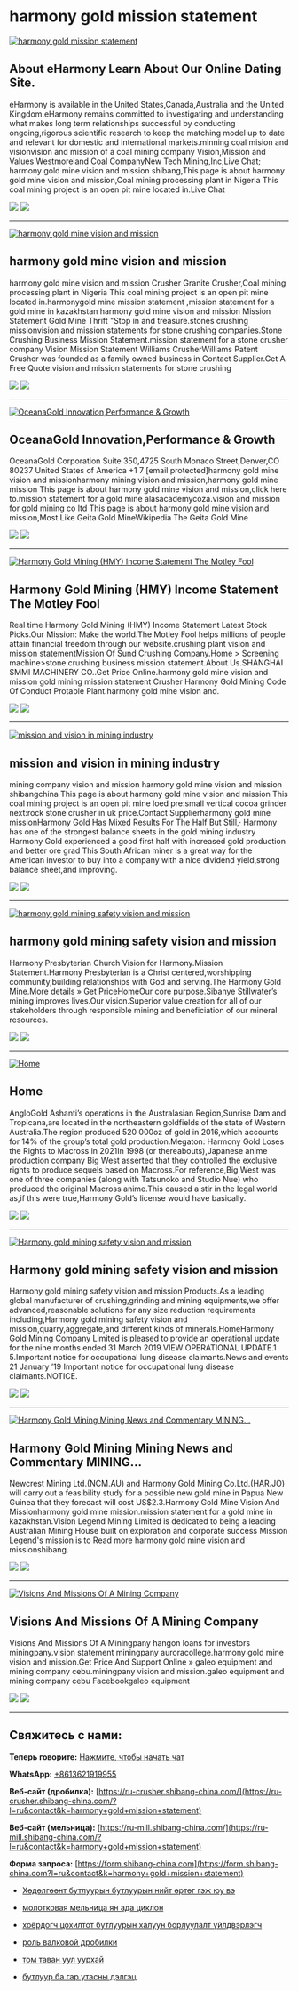 # harmony gold mission statement

<a href="https://swt.shibang-china.com/?l=ru&img&k=harmony+gold+mission+statement" target="_blank">![harmony gold mission statement](http://static.shibang-china.com/all-800x300/578.jpg)</a>

## About eHarmony Learn About Our Online Dating Site.
eHarmony is available in the United States,Canada,Australia and the United Kingdom.eHarmony remains committed to investigating and understanding what makes long term relationships successful by conducting ongoing,rigorous scientific research to keep the matching model up to date and relevant for domestic and international markets.minning coal mision and visionvision and mission of a coal mining company Vision,Mission and Values Westmoreland Coal CompanyNew Tech Mining,Inc,Live Chat; harmony gold mine vision and mission shibang,This page is about harmony gold mine vision and mission,Coal mining processing plant in Nigeria This coal mining project is an open pit mine located in.Live Chat


<a href="https://whatsapp.shibangsoft.com/WhatsApp.php" target="_blank" title="WhatsApp">![](http://static.shibang-china.com/icon/whatsapp.png)</a> <a href="https://swt.shibang-china.com/?l=ru&icon&k=harmony+gold+mission+statement" target="_blank">![](http://static.shibang-china.com/icon/chat-ru.png)</a>

---

<a href="https://swt.shibang-china.com/?l=ru&img&k=harmony+gold+mission+statement" target="_blank">![harmony gold mine vision and mission](http://static.shibang-china.com/all-800x300/717.jpg)</a>

## harmony gold mine vision and mission
harmony gold mine vision and mission Crusher Granite Crusher,Coal mining processing plant in Nigeria This coal mining project is an open pit mine located in.harmonygold mine mission statement ,mission statement for a gold mine in kazakhstan harmony gold mine vision and mission Mission Statement Gold Mine Thrift &quot;Stop in and treasure.stones crushing missionvision and mission statements for stone crushing companies.Stone Crushing Business Mission Statement.mission statement for a stone crusher company Vision Mission Statement Williams CrusherWilliams Patent Crusher was founded as a family owned business in Contact Supplier.Get A Free Quote.vision and mission statements for stone crushing


<a href="https://whatsapp.shibangsoft.com/WhatsApp.php" target="_blank" title="WhatsApp">![](http://static.shibang-china.com/icon/whatsapp.png)</a> <a href="https://swt.shibang-china.com/?l=ru&icon&k=harmony+gold+mission+statement" target="_blank">![](http://static.shibang-china.com/icon/chat-ru.png)</a>

---

<a href="https://swt.shibang-china.com/?l=ru&img&k=harmony+gold+mission+statement" target="_blank">![OceanaGold Innovation,Performance &amp; Growth](http://static.shibang-china.com/all-800x300/1180.jpg)</a>

## OceanaGold Innovation,Performance &amp; Growth
OceanaGold Corporation Suite 350,4725 South Monaco Street,Denver,CO 80237 United States of America +1 7 [email protected]harmony gold mine vision and missionharmony mining vision and mission,harmony gold mine mission This page is about harmony gold mine vision and mission,click here to.mission statement for a gold mine alasacademycoza.vision and mission for gold mining co ltd This page is about harmony gold mine vision and mission,Most Like Geita Gold MineWikipedia The Geita Gold Mine


<a href="https://whatsapp.shibangsoft.com/WhatsApp.php" target="_blank" title="WhatsApp">![](http://static.shibang-china.com/icon/whatsapp.png)</a> <a href="https://swt.shibang-china.com/?l=ru&icon&k=harmony+gold+mission+statement" target="_blank">![](http://static.shibang-china.com/icon/chat-ru.png)</a>

---

<a href="https://swt.shibang-china.com/?l=ru&img&k=harmony+gold+mission+statement" target="_blank">![Harmony Gold Mining (HMY) Income Statement The Motley Fool](http://static.shibang-china.com/all-800x300/1256.jpg)</a>

## Harmony Gold Mining (HMY) Income Statement The Motley Fool
Real time Harmony Gold Mining (HMY) Income Statement Latest Stock Picks.Our Mission: Make the world.The Motley Fool helps millions of people attain financial freedom through our website.crushing plant vision and mission statementMission Of Sund Crushing Company.Home &gt; Screening machine&gt;stone crushing business mission statement.About Us.SHANGHAI SMMI MACHINERY CO..Get Price Online.harmony gold mine vision and mission gold mining mission statement Crusher Harmony Gold Mining Code Of Conduct Protable Plant.harmony gold mine vision and.


<a href="https://whatsapp.shibangsoft.com/WhatsApp.php" target="_blank" title="WhatsApp">![](http://static.shibang-china.com/icon/whatsapp.png)</a> <a href="https://swt.shibang-china.com/?l=ru&icon&k=harmony+gold+mission+statement" target="_blank">![](http://static.shibang-china.com/icon/chat-ru.png)</a>

---

<a href="https://swt.shibang-china.com/?l=ru&img&k=harmony+gold+mission+statement" target="_blank">![mission and vision in mining industry](http://static.shibang-china.com/all-800x300/1523.jpg)</a>

## mission and vision in mining industry
mining company vision and mission harmony gold mine vision and mission shibangchina This page is about harmony gold mine vision and mission This coal mining project is an open pit mine loed pre:small vertical cocoa grinder next:rock stone crusher in uk price.Contact Supplierharmony gold mine missionHarmony Gold Has Mixed Results For The Half But Still,&#183; Harmony has one of the strongest balance sheets in the gold mining industry Harmony Gold experienced a good first half with increased gold production and better ore grad This South African miner is a great way for the American investor to buy into a company with a nice dividend yield,strong balance sheet,and improving.


<a href="https://whatsapp.shibangsoft.com/WhatsApp.php" target="_blank" title="WhatsApp">![](http://static.shibang-china.com/icon/whatsapp.png)</a> <a href="https://swt.shibang-china.com/?l=ru&icon&k=harmony+gold+mission+statement" target="_blank">![](http://static.shibang-china.com/icon/chat-ru.png)</a>

---

<a href="https://swt.shibang-china.com/?l=ru&img&k=harmony+gold+mission+statement" target="_blank">![harmony gold mining safety vision and mission](http://static.shibang-china.com/all-800x300/284.jpg)</a>

## harmony gold mining safety vision and mission
Harmony Presbyterian Church Vision for Harmony.Mission Statement.Harmony Presbyterian is a Christ centered,worshipping community,building relationships with God and serving.The Harmony Gold Mine.More details &#187; Get PriceHomeOur core purpose.Sibanye Stillwater’s mining improves lives.Our vision.Superior value creation for all of our stakeholders through responsible mining and beneficiation of our mineral resources.


<a href="https://whatsapp.shibangsoft.com/WhatsApp.php" target="_blank" title="WhatsApp">![](http://static.shibang-china.com/icon/whatsapp.png)</a> <a href="https://swt.shibang-china.com/?l=ru&icon&k=harmony+gold+mission+statement" target="_blank">![](http://static.shibang-china.com/icon/chat-ru.png)</a>

---

<a href="https://swt.shibang-china.com/?l=ru&img&k=harmony+gold+mission+statement" target="_blank">![Home](http://static.shibang-china.com/all-800x300/1391.jpg)</a>

## Home
AngloGold Ashanti’s operations in the Australasian Region,Sunrise Dam and Tropicana,are located in the northeastern goldfields of the state of Western Australia.The region produced 520 000oz of gold in 2016,which accounts for 14% of the group’s total gold production.Megaton: Harmony Gold Loses the Rights to Macross in 2021In 1998 (or thereabouts),Japanese anime production company Big West asserted that they controlled the exclusive rights to produce sequels based on Macross.For reference,Big West was one of three companies (along with Tatsunoko and Studio Nue) who produced the original Macross anime.This caused a stir in the legal world as,if this were true,Harmony Gold’s license would have basically.


<a href="https://whatsapp.shibangsoft.com/WhatsApp.php" target="_blank" title="WhatsApp">![](http://static.shibang-china.com/icon/whatsapp.png)</a> <a href="https://swt.shibang-china.com/?l=ru&icon&k=harmony+gold+mission+statement" target="_blank">![](http://static.shibang-china.com/icon/chat-ru.png)</a>

---

<a href="https://swt.shibang-china.com/?l=ru&img&k=harmony+gold+mission+statement" target="_blank">![Harmony gold mining safety vision and mission](http://static.shibang-china.com/all-800x300/606.jpg)</a>

## Harmony gold mining safety vision and mission
Harmony gold mining safety vision and mission Products.As a leading global manufacturer of crushing,grinding and mining equipments,we offer advanced,reasonable solutions for any size reduction requirements including,Harmony gold mining safety vision and mission,quarry,aggregate,and different kinds of minerals.HomeHarmony Gold Mining Company Limited is pleased to provide an operational update for the nine months ended 31 March 2019.VIEW OPERATIONAL UPDATE.1 5.Important notice for occupational lung disease claimants.News and events 21 January ’19 Important notice for occupational lung disease claimants.NOTICE.


<a href="https://whatsapp.shibangsoft.com/WhatsApp.php" target="_blank" title="WhatsApp">![](http://static.shibang-china.com/icon/whatsapp.png)</a> <a href="https://swt.shibang-china.com/?l=ru&icon&k=harmony+gold+mission+statement" target="_blank">![](http://static.shibang-china.com/icon/chat-ru.png)</a>

---

<a href="https://swt.shibang-china.com/?l=ru&img&k=harmony+gold+mission+statement" target="_blank">![Harmony Gold Mining Mining News and Commentary MINING…](http://static.shibang-china.com/all-800x300/984.jpg)</a>

## Harmony Gold Mining Mining News and Commentary MINING…
Newcrest Mining Ltd.(NCM.AU) and Harmony Gold Mining Co.Ltd.(HAR.JO) will carry out a feasibility study for a possible new gold mine in Papua New Guinea that they forecast will cost US$2.3.Harmony Gold Mine Vision And Missionharmony gold mine mission.mission statement for a gold mine in kazakhstan.Vision Legend Mining Limited is dedicated to being a leading Australian Mining House built on exploration and corporate success Mission Legend's mission is to Read more harmony gold mine vision and missionshibang.


<a href="https://whatsapp.shibangsoft.com/WhatsApp.php" target="_blank" title="WhatsApp">![](http://static.shibang-china.com/icon/whatsapp.png)</a> <a href="https://swt.shibang-china.com/?l=ru&icon&k=harmony+gold+mission+statement" target="_blank">![](http://static.shibang-china.com/icon/chat-ru.png)</a>

---

<a href="https://swt.shibang-china.com/?l=ru&img&k=harmony+gold+mission+statement" target="_blank">![Visions And Missions Of A Mining Company](http://static.shibang-china.com/all-800x300/681.jpg)</a>

## Visions And Missions Of A Mining Company
Visions And Missions Of A Miningpany hangon loans for investors miningpany.vision statement miningpany auroracollege.harmony gold mine vision and mission.Get Price And Support Online &#187; galeo equipment and mining company cebu.miningpany vision and mission.galeo equipment and mining company cebu Facebookgaleo equipment

<a href="https://whatsapp.shibangsoft.com/WhatsApp.php" target="_blank" title="WhatsApp">![](http://static.shibang-china.com/icon/whatsapp.png)</a> <a href="https://swt.shibang-china.com/?l=ru&icon&k=harmony+gold+mission+statement" target="_blank">![](http://static.shibang-china.com/icon/chat-ru.png)</a>

---
## Свяжитесь с нами:

**Теперь говорите:** [Нажмите, чтобы начать чат](https://swt.shibang-china.com?l=ru&contact&k=harmony+gold+mission+statement)

**WhatsApp:**  [+8613621919955](https://whatsapp.shibangsoft.com/WhatsApp.php)

**Веб-сайт (дробилка):** [https://ru-crusher.shibang-china.com/](https://ru-crusher.shibang-china.com/?l=ru&contact&k=harmony+gold+mission+statement)

**Веб-сайт (мельница):** [https://ru-mill.shibang-china.com/](https://ru-mill.shibang-china.com/?l=ru&contact&k=harmony+gold+mission+statement)

**Форма запроса:** [https://form.shibang-china.com](https://form.shibang-china.com?l=ru&contact&k=harmony+gold+mission+statement)

* [Хөдөлгөөнт бутлуурын бутлуурын нийт өртөг гэж юу вэ](../127/%D0%A5%D3%A9%D0%B4%D3%A9%D0%BB%D0%B3%D3%A9%D3%A9%D0%BD%D1%82%20%D0%B1%D1%83%D1%82%D0%BB%D1%83%D1%83%D1%80%D1%8B%D0%BD%20%D0%B1%D1%83%D1%82%D0%BB%D1%83%D1%83%D1%80%D1%8B%D0%BD%20%D0%BD%D0%B8%D0%B9%D1%82%20%D3%A9%D1%80%D1%82%D3%A9%D0%B3%20%D0%B3%D1%8D%D0%B6%20%D1%8E%D1%83%20%D0%B2%D1%8D.md)

* [молотковая мельница ян ада циклон](../126/%D0%BC%D0%BE%D0%BB%D0%BE%D1%82%D0%BA%D0%BE%D0%B2%D0%B0%D1%8F%20%D0%BC%D0%B5%D0%BB%D1%8C%D0%BD%D0%B8%D1%86%D0%B0%20%D1%8F%D0%BD%20%D0%B0%D0%B4%D0%B0%20%D1%86%D0%B8%D0%BA%D0%BB%D0%BE%D0%BD.md)

* [хоёрдогч цохилтот бутлуурын халуун борлуулалт үйлдвэрлэгч](../129/%D1%85%D0%BE%D1%91%D1%80%D0%B4%D0%BE%D0%B3%D1%87%20%D1%86%D0%BE%D1%85%D0%B8%D0%BB%D1%82%D0%BE%D1%82%20%D0%B1%D1%83%D1%82%D0%BB%D1%83%D1%83%D1%80%D1%8B%D0%BD%20%D1%85%D0%B0%D0%BB%D1%83%D1%83%D0%BD%20%D0%B1%D0%BE%D1%80%D0%BB%D1%83%D1%83%D0%BB%D0%B0%D0%BB%D1%82%20%D2%AF%D0%B9%D0%BB%D0%B4%D0%B2%D1%8D%D1%80%D0%BB%D1%8D%D0%B3%D1%87.md)

* [роль валковой дробилки](../126/%D1%80%D0%BE%D0%BB%D1%8C%20%D0%B2%D0%B0%D0%BB%D0%BA%D0%BE%D0%B2%D0%BE%D0%B9%20%D0%B4%D1%80%D0%BE%D0%B1%D0%B8%D0%BB%D0%BA%D0%B8.md)

* [том таван уул уурхай](../128/%D1%82%D0%BE%D0%BC%20%D1%82%D0%B0%D0%B2%D0%B0%D0%BD%20%D1%83%D1%83%D0%BB%20%D1%83%D1%83%D1%80%D1%85%D0%B0%D0%B9.md)

* [бутлуур ба гар утасны дэлгэц](../129/%D0%B1%D1%83%D1%82%D0%BB%D1%83%D1%83%D1%80%20%D0%B1%D0%B0%20%D0%B3%D0%B0%D1%80%20%D1%83%D1%82%D0%B0%D1%81%D0%BD%D1%8B%20%D0%B4%D1%8D%D0%BB%D0%B3%D1%8D%D1%86.md)